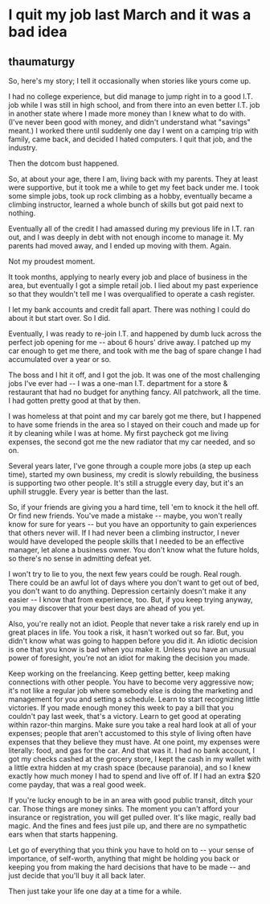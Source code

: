 # I quit my job last March and it was a bad idea

## thaumaturgy

So, here's my story; I tell it occasionally when stories like yours come up.

I had no college experience, but did manage to jump right in to a good I.T. job while I was still in high school, and from there into an even better I.T. job in another state where I made more money than I knew what to do with. (I've never been good with money, and didn't understand what "savings" meant.) I worked there until suddenly one day I went on a camping trip with family, came back, and decided I hated computers. I quit that job, and the industry.

Then the dotcom bust happened.

So, at about your age, there I am, living back with my parents. They at least were supportive, but it took me a while to get my feet back under me. I took some simple jobs, took up rock climbing as a hobby, eventually became a climbing instructor, learned a whole bunch of skills but got paid next to nothing.

Eventually all of the credit I had amassed during my previous life in I.T. ran out, and I was deeply in debt with not enough income to manage it. My parents had moved away, and I ended up moving with them. Again.

Not my proudest moment.

It took months, applying to nearly every job and place of business in the area, but eventually I got a simple retail job. I lied about my past experience so that they wouldn't tell me I was overqualified to operate a cash register.

I let my bank accounts and credit fall apart. There was nothing I could do about it but start over. So I did.

Eventually, I was ready to re-join I.T. and happened by dumb luck across the perfect job opening for me -- about 6 hours' drive away. I patched up my car enough to get me there, and took with me the bag of spare change I had accumulated over a year or so.

The boss and I hit it off, and I got the job. It was one of the most challenging jobs I've ever had -- I was a one-man I.T. department for a store & restaurant that had no budget for anything fancy. All patchwork, all the time. I had gotten pretty good at that by then.

I was homeless at that point and my car barely got me there, but I happened to have some friends in the area so I stayed on their couch and made up for it by cleaning while I was at home. My first paycheck got me living expenses, the second got me the new radiator that my car needed, and so on.

Several years later, I've gone through a couple more jobs (a step up each time), started my own business, my credit is slowly rebuilding, the business is supporting two other people. It's still a struggle every day, but it's an uphill struggle. Every year is better than the last.

So, if your friends are giving you a hard time, tell 'em to knock it the hell off. Or find new friends. You've made a mistake -- maybe, you won't really know for sure for years -- but you have an opportunity to gain experiences that others never will. If I had never been a climbing instructor, I never would have developed the people skills that I needed to be an effective manager, let alone a business owner. You don't know what the future holds, so there's no sense in admitting defeat yet.

I won't try to lie to you, the next few years could be rough. Real rough. There could be an awful lot of days where you don't want to get out of bed, you don't want to do anything. Depression certainly doesn't make it any easier -- I know that from experience, too. But, if you keep trying anyway, you may discover that your best days are ahead of you yet.

Also, you're really not an idiot. People that never take a risk rarely end up in great places in life. You took a risk, it hasn't worked out so far. But, you didn't know what was going to happen before you did it. An idiotic decision is one that you know is bad when you make it. Unless you have an unusual power of foresight, you're not an idiot for making the decision you made.

Keep working on the freelancing. Keep getting better, keep making connections with other people. You have to become very aggressive now; it's not like a regular job where somebody else is doing the marketing and management for you and setting a schedule. Learn to start recognizing little victories. If you made enough money this week to pay a bill that you couldn't pay last week, that's a victory. Learn to get good at operating within razor-thin margins. Make sure you take a real hard look at all of your expenses; people that aren't accustomed to this style of living often have expenses that they believe they must have. At one point, my expenses were literally: food, and gas for the car. And that was it. I had no bank account, I got my checks cashed at the grocery store, I kept the cash in my wallet with a little extra hidden at my crash space (because paranoia), and so I knew exactly how much money I had to spend and live off of. If I had an extra $20 come payday, that was a real good week.

If you're lucky enough to be in an area with good public transit, ditch your car. Those things are money sinks. The moment you can't afford your insurance or registration, you will get pulled over. It's like magic, really bad magic. And the fines and fees just pile up, and there are no sympathetic ears when that starts happening.

Let go of everything that you think you have to hold on to -- your sense of importance, of self-worth, anything that might be holding you back or keeping you from making the hard decisions that have to be made -- and just decide that you'll buy it all back later.

Then just take your life one day at a time for a while. 

